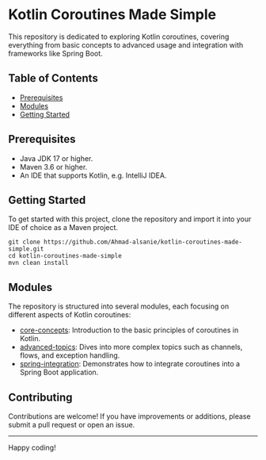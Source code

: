 # Kotlin Coroutines Made Simple

This repository is dedicated to exploring Kotlin coroutines, covering everything from basic concepts to advanced usage and integration with frameworks like Spring Boot.

## Table of Contents
- [Prerequisites](#prerequisites)
- [Modules](#modules)
- [Getting Started](#getting-started)

## Prerequisites
- Java JDK 17 or higher.
- Maven 3.6 or higher.
- An IDE that supports Kotlin, e.g. IntelliJ IDEA.

## Getting Started

To get started with this project, clone the repository and import it into your IDE of choice as a Maven project.
```shell
git clone https://github.com/Ahmad-alsanie/kotlin-coroutines-made-simple.git
cd kotlin-coroutines-made-simple
mvn clean install
```

## Modules

The repository is structured into several modules, each focusing on different aspects of Kotlin coroutines:

- [core-concepts](core-concepts/README.md): Introduction to the basic principles of coroutines in Kotlin.
- [advanced-topics](advanced-topics/README.md): Dives into more complex topics such as channels, flows, and exception handling.
- [spring-integration](spring-integration/README.md): Demonstrates how to integrate coroutines into a Spring Boot application.


## Contributing

Contributions are welcome! If you have improvements or additions, please submit a pull request or open an issue.

-------------------------------------------------------------
Happy coding!


 
 
 
 
 
 
 
 
 
 
 
 
 
 
 
 
 
 
 
 
 
 
 
 
 
 
 
 
 
 
 
 
 
 
 
 
 
 
 
 
 
 
 
 
